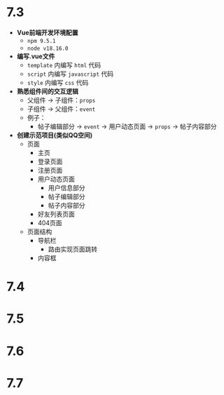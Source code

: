# 7.3

- **Vue前端开发环境配置**
  - `npm 9.5.1`
  - `node v18.16.0`
- **编写.vue文件**
  - `template` 内编写 `html` 代码
  - `script` 内编写 `javascript` 代码
  - `style` 内编写 `css` 代码
- **熟悉组件间的交互逻辑**
  - 父组件 -> 子组件：`props`
  - 子组件 -> 父组件：`event`
  - 例子：
    - 帖子编辑部分 -> `event` -> 用户动态页面 -> `props` -> 帖子内容部分
- **创建示范项目(类似QQ空间)**
  - 页面
    - 主页
    - 登录页面
    - 注册页面
    - 用户动态页面
      - 用户信息部分
      - 帖子编辑部分
      - 帖子内容部分
    - 好友列表页面
    - 404页面
  - 页面结构
    - 导航栏
      - 路由实现页面跳转
    - 内容框

# 7.4







# 7.5







# 7.6







# 7.7